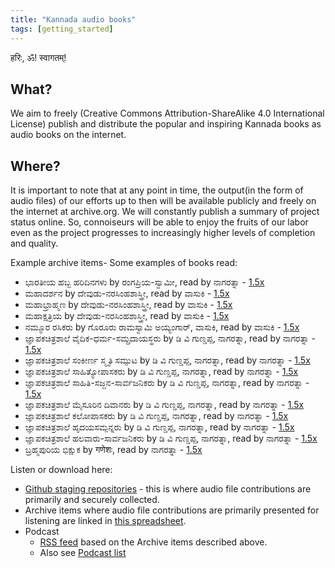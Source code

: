 ```yaml
---
title: "Kannada audio books"
tags: [getting_started]
---
```


हरिः, ॐ! स्वागतम्!

## What?
We aim to freely (Creative Commons Attribution-ShareAlike 4.0 International License) publish and distribute the popular and inspiring Kannada books as audio books on the internet.

## Where?
It is important to note that at any point in time, the output(in the form of audio files) of our efforts up to then will be available publicly and freely on the internet at archive.org. We will constantly publish a summary of project status online. So, connoiseurs will be able to enjoy the fruits of our labor even as the project progresses to increasingly higher levels of completion and quality.

Example archive items-
Some examples of books read:

- ಭಾರತೀಯ ಹಬ್ಬ ಹರಿದಿನಗಳು by ರಂಗಪ್ರಿಯ-ಸ್ವಾಮೀ, read by ನಾಗರತ್ನಾ - [1.5x](https://archive.org/details/bhAratIya-habba-AcharaNegaLu-rangapriya-swamy-1.5x)
- ಮಹಾದರ್ಶನ by ದೇವುಡು-ನರಸಿಂಹಶಾಸ್ತ್ರೀ, read by ವಾಸುಕಿ - [1.5x](https://archive.org/details/mahA-darshana-devuDu-narasimha-shAstrI-1.5x)
- ಮಹಾಭ್ರಾಹ್ಮಣ by ದೇವುಡು-ನರಸಿಂಹಶಾಸ್ತ್ರೀ, read by ವಾಸುಕಿ - [1.5x](https://archive.org/details/MahaBrahmana-by-DevuduAudio-1.5x)
- ಮಹಾಕ್ಷತ್ರಿಯ by ದೇವುಡು-ನರಸಿಂಹಶಾಸ್ತ್ರೀ, read by ವಾಸುಕಿ - [1.5x](https://archive.org/details/mahA-kShatriya-devuDu-narasimha-shAstrI-1.5x)
- ನಮ್ಮೂರ ರಸಿಕರು by ಗೊರೂರು ರಾಮಸ್ವಾಮಿ ಅಯ್ಯಂಗಾರ್, ವಾಸುಕಿ, read by ವಾಸುಕಿ - [1.5x](https://archive.org/details/nammuura-rasikaru-1.5x)
- ಜ್ಞಾಪಕಚಿತ್ರಶಾಲೆ ವೈದಿಕ-ಧರ್ಮ-ಸಮ್ಪ್ರದಾಯಸ್ಥರು by ಡಿ ವಿ ಗುಣ್ಡಪ್ಪ, ನಾಗರತ್ನಾ, read by ನಾಗರತ್ನಾ - [1.5x](https://archive.org/details/dvg-jnapaka-chitra-shaale-vaidika-dharma-sampradAyastharu-1.5x)
- ಜ್ಞಾಪಕಚಿತ್ರಶಾಲೆ ಸಂಕೀರ್ಣ ಸ್ಮೃತಿ ಸಮ್ಪುಟ by ಡಿ ವಿ ಗುಣ್ಡಪ್ಪ, ನಾಗರತ್ನಾ, read by ನಾಗರತ್ನಾ - [1.5x](https://archive.org/details/dvg-jnapaka-chitra-shaale-sankIrNa-smRti-sampuTa-1.5x)
- ಜ್ಞಾಪಕಚಿತ್ರಶಾಲೆ ಸಾಹಿತ್ಯೋಪಾಸಕರು by ಡಿ ವಿ ಗುಣ್ಡಪ್ಪ, ನಾಗರತ್ನಾ, read by ನಾಗರತ್ನಾ - [1.5x](https://archive.org/details/dvg-jnapaka-chitra-shaale-sAhityopAsakaru-1.5x)
- ಜ್ಞಾಪಕಚಿತ್ರಶಾಲೆ ಸಾಹಿತಿ-ಸಜ್ಜನ-ಸಾರ್ವಜನಿಕರು by ಡಿ ವಿ ಗುಣ್ಡಪ್ಪ, ನಾಗರತ್ನಾ, read by ನಾಗರತ್ನಾ - [1.5x](https://archive.org/details/dvg-jnapaka-chitra-shaale-sAhiti-sajjana-sArvajanikaru-1.5x)
- ಜ್ಞಾಪಕಚಿತ್ರಶಾಲೆ ಮೈಸೂರಿನ ದಿವಾನರು by ಡಿ ವಿ ಗುಣ್ಡಪ್ಪ, ನಾಗರತ್ನಾ, read by ನಾಗರತ್ನಾ - [1.5x](https://archive.org/details/dvg-jnapaka-chitra-shaale-maisUrina-dIvAnaru-1.5x)
- ಜ್ಞಾಪಕಚಿತ್ರಶಾಲೆ ಕಲೋಪಾಸಕರು by ಡಿ ವಿ ಗುಣ್ಡಪ್ಪ, ನಾಗರತ್ನಾ, read by ನಾಗರತ್ನಾ - [1.5x](https://archive.org/details/dvg-jnapaka-chitra-shaale-kalopAsakaru-1.5x)
- ಜ್ಞಾಪಕಚಿತ್ರಶಾಲೆ ಹೃದಯಸಮ್ಪನ್ನರು by ಡಿ ವಿ ಗುಣ್ಡಪ್ಪ, ನಾಗರತ್ನಾ, read by ನಾಗರತ್ನಾ - [1.5x](https://archive.org/details/dvg-jnapaka-chitra-shaale-hRdaya-sampannaru-1.5x)
- ಜ್ಞಾಪಕಚಿತ್ರಶಾಲೆ ಹಲವಾರು-ಸಾರ್ವಜನಿಕರು by ಡಿ ವಿ ಗುಣ್ಡಪ್ಪ, ನಾಗರತ್ನಾ, read by ನಾಗರತ್ನಾ - [1.5x](https://archive.org/details/jnApaka-chitra-shAle-halavAru-sArvajanikaru-1.5x)
- ಬ್ರಹ್ಮಪುರಿಯ ಭಿಕ್ಷುಕ by गणेशः, read by ನಾಗರತ್ನಾ - [1.5x](https://archive.org/details/dvg-gaNesh-brahmapuriya-bhixuka-1.5x)

Listen or download here:
- [Github staging repositories](https://github.com/kannada-audio/) - this is where audio file contributions are primarily and securely collected.
- Archive items where audio file contributions are primarily presented for listening are linked in [this spreadsheet](https://docs.google.com/spreadsheets/d/1YTU1e2CIeUXqsu06z_pfugpt3lkMeXeZLbLauOtksCQ/edit#gid=556879388).
- Podcast
  - [RSS feed](http://api.vedavaapi.org/scala/podcasts/v1/archiveRequests?archiveRequestUri=https%3A%2F%2Fgithub.com%2Fsanskrit-coders%2Frss-feeds%2Fraw%2Fmaster%2Ffeeds%2Fkn%2FrequestJsons%2FnAgusPodcasts.json) based on the Archive items described above.
  - Also see [Podcast list](https://docs.google.com/spreadsheets/d/1KMhtMaHCQpucqxH3aVcmYmPvQyV9vmunvckV2ARvD4M/edit#gid=0)
